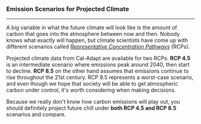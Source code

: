 ### Emission Scenarios for Projected Climate

---

A big variable in what the future climate will look like is the amount of carbon that goes into the atmosphere between now and then. Nobody knows what exactly will happen, but climate scientists have come up with different scenarios called [*Representative Concentration Pathways*](https://en.wikipedia.org/wiki/Representative_Concentration_Pathway) (RCPs).

Projected climate data from Cal-Adapt are available for two RCPs. **RCP 4.5** is an intermediate scenario where emissions peak around 2040, then start to decline. **RCP 8.5** on the other hand assumes that emissions continue to rise throughout the 21st century. RCP 8.5 represents a worst-case scenario, and even though we hope that society will be able to get atmospheric carbon under control, it's worth considering when making decisions.

Because we really don't know how carbon emissions will play out, you should definitely project future chill under **both RCP 4.5 and RCP 8.5** scenarios and compare.


